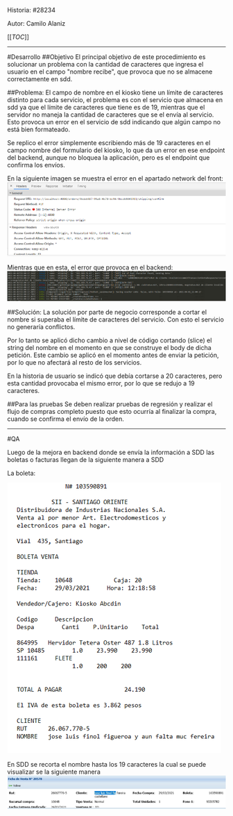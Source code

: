 Historia: 
#28234

Autor: Camilo Alaniz


[[_TOC_]]

----
#Desarrollo
##Objetivo
El principal objetivo de este procedimiento es solucionar un problema con la cantidad de caracteres que ingresa el usuario en el campo "nombre recibe", que provoca que no se almacene correctamente en sdd.

##Problema:
El campo de nombre en el kiosko tiene un límite de caracteres distinto para cada servicio, el problema es con el servicio que almacena en sdd ya que el límite de caracteres que tiene es de 19, mientras que el servidor no maneja la cantidad de caracteres que se el envía al servicio. Esto provoca un error en el servicio de sdd indicando que algún campo no está bien formateado.

Se replico el error simplemente escribiendo más de 19 caracteres en el campo nombre del formulario del kiosko, lo que da un error en ese endpoint del backend, aunque no bloquea la aplicación, pero es el endpoint que confirma los envíos.

En la siguiente imagen se muestra el error en el apartado network del front:
![image.png](/.attachments/image-90a9efd4-c661-4a0d-96e4-31e85241ae76.png)

Mientras que en esta, el error que provoca en el backend:
![image.png](/.attachments/image-9c3e9b0f-1546-4898-b591-f1ac145b2771.png)

##Solución:
La solución por parte de negocio corresponde a cortar el nombre si superaba el límite de caracteres del servicio. Con esto el servicio no generaría conflictos. 

Por lo tanto se aplicó dicho cambio a nivel de código cortando (slice) el string del nombre en el momento en que se construye el body de dicha petición. Este cambio se aplicó en el momento antes de enviar la petición, por lo que no afectará al resto de los servicios.

En la historia de usuario se indicó que debía cortarse a 20 caracteres, pero esta cantidad provocaba el mismo error, por lo que se redujo a 19 caracteres.

##Para las pruebas
Se deben realizar pruebas de regresión y realizar el flujo de compras completo puesto que esto ocurría al finalizar la compra, cuando se confirma el envío de la orden.

----
#QA


Luego de la mejora en backend donde se envía la información a SDD las boletas o facturas llegan de la siguiente manera a SDD




La boleta:


 ![imagen 1.png](/.attachments/imagen%201-360679d6-81e3-439f-8879-5242cefd6f6f.png)



En SDD se recorta el nombre hasta los 19 caracteres la cual se puede visualizar se la siguiente manera ![imannn.png](/.attachments/imannn-18c4add3-bed1-4d99-9389-bb8fb6d48bb0.png)





